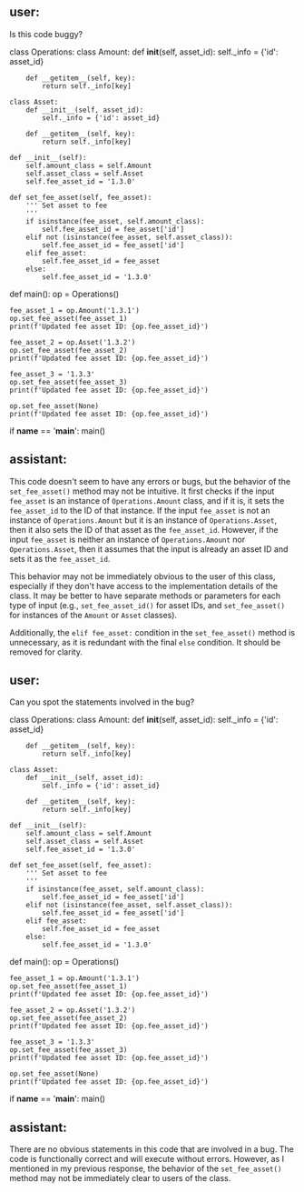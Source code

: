 ## user:
Is this code buggy?












class Operations:
    class Amount:
        def __init__(self, asset_id):
            self._info = {'id': asset_id}
        
        def __getitem__(self, key):
            return self._info[key]
    
    class Asset:
        def __init__(self, asset_id):
            self._info = {'id': asset_id}
        
        def __getitem__(self, key):
            return self._info[key]
    
    def __init__(self):
        self.amount_class = self.Amount
        self.asset_class = self.Asset
        self.fee_asset_id = '1.3.0'
    
    def set_fee_asset(self, fee_asset):
        ''' Set asset to fee
        '''
        if isinstance(fee_asset, self.amount_class):
            self.fee_asset_id = fee_asset['id']
        elif not (isinstance(fee_asset, self.asset_class)):
            self.fee_asset_id = fee_asset['id']
        elif fee_asset:
            self.fee_asset_id = fee_asset
        else:
            self.fee_asset_id = '1.3.0'


def main():
    op = Operations()
    
    fee_asset_1 = op.Amount('1.3.1')
    op.set_fee_asset(fee_asset_1)
    print(f'Updated fee asset ID: {op.fee_asset_id}')
    
    fee_asset_2 = op.Asset('1.3.2')
    op.set_fee_asset(fee_asset_2)
    print(f'Updated fee asset ID: {op.fee_asset_id}')
    
    fee_asset_3 = '1.3.3'
    op.set_fee_asset(fee_asset_3)
    print(f'Updated fee asset ID: {op.fee_asset_id}')
    
    op.set_fee_asset(None)
    print(f'Updated fee asset ID: {op.fee_asset_id}')


if __name__ == '__main__':
    main()

## assistant:
This code doesn't seem to have any errors or bugs, but the behavior of the `set_fee_asset()` method may not be intuitive. It first checks if the input `fee_asset` is an instance of `Operations.Amount` class, and if it is, it sets the `fee_asset_id` to the ID of that instance. If the input `fee_asset` is not an instance of `Operations.Amount` but it is an instance of `Operations.Asset`, then it also sets the ID of that asset as the `fee_asset_id`. However, if the input `fee_asset` is neither an instance of `Operations.Amount` nor `Operations.Asset`, then it assumes that the input is already an asset ID and sets it as the `fee_asset_id`. 

This behavior may not be immediately obvious to the user of this class, especially if they don't have access to the implementation details of the class. It may be better to have separate methods or parameters for each type of input (e.g., `set_fee_asset_id()` for asset IDs, and `set_fee_asset()` for instances of the `Amount` or `Asset` classes). 

Additionally, the `elif fee_asset:` condition in the `set_fee_asset()` method is unnecessary, as it is redundant with the final `else` condition. It should be removed for clarity.

## user:
Can you spot the statements involved in the bug?












class Operations:
    class Amount:
        def __init__(self, asset_id):
            self._info = {'id': asset_id}
        
        def __getitem__(self, key):
            return self._info[key]
    
    class Asset:
        def __init__(self, asset_id):
            self._info = {'id': asset_id}
        
        def __getitem__(self, key):
            return self._info[key]
    
    def __init__(self):
        self.amount_class = self.Amount
        self.asset_class = self.Asset
        self.fee_asset_id = '1.3.0'
    
    def set_fee_asset(self, fee_asset):
        ''' Set asset to fee
        '''
        if isinstance(fee_asset, self.amount_class):
            self.fee_asset_id = fee_asset['id']
        elif not (isinstance(fee_asset, self.asset_class)):
            self.fee_asset_id = fee_asset['id']
        elif fee_asset:
            self.fee_asset_id = fee_asset
        else:
            self.fee_asset_id = '1.3.0'


def main():
    op = Operations()
    
    fee_asset_1 = op.Amount('1.3.1')
    op.set_fee_asset(fee_asset_1)
    print(f'Updated fee asset ID: {op.fee_asset_id}')
    
    fee_asset_2 = op.Asset('1.3.2')
    op.set_fee_asset(fee_asset_2)
    print(f'Updated fee asset ID: {op.fee_asset_id}')
    
    fee_asset_3 = '1.3.3'
    op.set_fee_asset(fee_asset_3)
    print(f'Updated fee asset ID: {op.fee_asset_id}')
    
    op.set_fee_asset(None)
    print(f'Updated fee asset ID: {op.fee_asset_id}')


if __name__ == '__main__':
    main()

## assistant:
There are no obvious statements in this code that are involved in a bug. The code is functionally correct and will execute without errors. However, as I mentioned in my previous response, the behavior of the `set_fee_asset()` method may not be immediately clear to users of the class.

